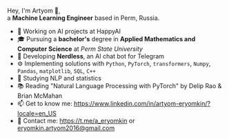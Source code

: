 Hey, I'm Artyom 👋,  
a **Machine Learning Engineer** based in Perm, Russia.

- 💼 Working on AI projects at HappyAI
- 🎓 Pursuing a **bachelor's** degree in **Applied Mathematics and Computer Science** at *Perm State University*
- 🤖 Developing **Nerdless**, an AI chat bot for Telegram
- ⚙️ Implementing solutions with `Python`, `PyTorch`, `transformers`, `Numpy`, `Pandas`, `matplotlib`, `SQL`, `C++`
- 🌱 Studying NLP and statistics
- 📚 Reading "Natural Language Processing with PyTorch" by Delip Rao & Brian McMahan
- 📫 Get to know me: https://www.linkedin.com/in/artyom-eryomkin/?locale=en_US
- 📱 Contact me: https://t.me/a_eryomkin or eryomkin.artyom2016@gmail.com
